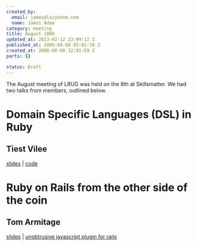 ```yaml
--- 
created_by: 
  email: james@lazyatom.com
  name: James Adam
category: meeting
title: August 2006
updated_at: 2013-02-12 23:09:12 Z
published_at: 2006-08-08 05:02:10 Z
created_at: 2006-08-08 12:01:59 Z
parts: {}

status: Draft
---
```


The August meeting of LRUG was held on the 8th at Skillsmatter. We had two talks from members, outlined below.

# Domain Specific Languages (DSL) in Ruby
## Tiest Vilee

<a href="http://svn.lrug.org/lrug_sandbox/presentations/ruby_dsl_presentation_tiest_2006/Domain Specific Languages.pdf">slides</a> | <a href="http://svn.lrug.org/lrug_sandbox/presentations/ruby_dsl_presentation_tiest_2006/fsa-code/">code</a>

# Ruby on Rails from the other side of the coin
## Tom Armitage

<a href="http://svn.lrug.org/lrug_sandbox/presentations/working_with_your_designers/rails-other-side-of-tracks.pdf">slides</a> | <a href="http://www.ujs4rails.com/" title="The all-new UJS4Rails Site">unobtrusive javascript plugin for rails</a>

